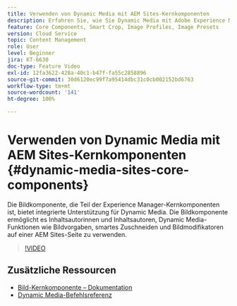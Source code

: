 ```yaml
---
title: Verwenden von Dynamic Media mit AEM Sites-Kernkomponenten
description: Erfahren Sie, wie Sie Dynamic Media mit Adobe Experience Manager Sites verwenden. Die Bildkomponente, die Teil der Experience Manager-Kernkomponenten ist, bietet integrierte Unterstützung für Dynamic Media. Die Bildkomponente ermöglicht es Inhaltsautorinnen und Inhaltsautoren, Dynamic Media-Funktionen wie Bildvorgaben, smartes Zuschneiden und Bildmodifikatoren auf einer AEM Sites-Seite zu verwenden.
feature: Core Components, Smart Crop, Image Profiles, Image Presets
version: Cloud Service
topic: Content Management
role: User
level: Beginner
jira: KT-6630
doc-type: Feature Video
exl-id: 12fa3622-428a-40c1-b47f-fa55c2858896
source-git-commit: 30d6120ec99f7a95414dbc31c0cb002152bd6763
workflow-type: tm+mt
source-wordcount: '141'
ht-degree: 100%

---
```


# Verwenden von Dynamic Media mit AEM Sites-Kernkomponenten {#dynamic-media-sites-core-components}

Die Bildkomponente, die Teil der Experience Manager-Kernkomponenten ist, bietet integrierte Unterstützung für Dynamic Media. Die Bildkomponente ermöglicht es Inhaltsautorinnen und Inhaltsautoren, Dynamic Media-Funktionen wie Bildvorgaben, smartes Zuschneiden und Bildmodifikatoren auf einer AEM Sites-Seite zu verwenden.

>[!VIDEO](https://video.tv.adobe.com/v/329331?quality=12&learn=on)

## Zusätzliche Ressourcen

* [Bild-Kernkomponente – Dokumentation](https://experienceleague.adobe.com/docs/experience-manager-core-components/using/components/image.html?lang=de#dynamic-media)
* [Dynamic Media-Befehlsreferenz](https://experienceleague.adobe.com/docs/dynamic-media-developer-resources/image-serving-api/image-serving-api/http-protocol-reference/command-reference/c-command-reference.html?lang=de#image-serving-api)
